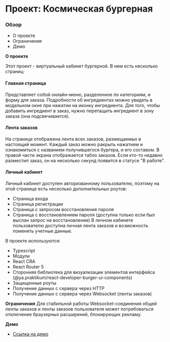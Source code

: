 # Проект: Космическая бургерная

### Обзор
* О проекте
* Ограничения
* Демо

**О проекте**

Этот проект - виртуальный кабинет бургерной.
В нем есть несколько страниц:
#### Главная страница
Представляет собой онлайн-меню, разделенное по категориям, и форму для заказа. Подробности об ингредиентах можно увидеть в модальном окне при нажатии на иконку ингредиента. Для того, чтобы добавить ингредиент в заказ, нужно перетащить ингредиент в зону заказа (она подсвечивается).
#### Лента заказов
На странице отображена лента всех заказов, размещаемых в настоящий момент. Каждый заказ можно ракрыть нажатием и ознакомиться с названием получившегося бургера, и его составом. В правой части экрана отображается табло заказов. Если кто-то недавно разместил заказ, он на несколько секунд появится в статусе "В работе".
#### Личный кабинет
Личный кабинет доступен авторизванному пользователю, поэтому на этой странице есть несколько дополнительных роутов: 
- Страница входа
- Страница регистрации
- Страница с запросом восстановления пароля
- Страница с восстановлением пароля (доступна только если был выслан запрос на восстановление)
В личном кабинете пользователю доступна личная лента заказов и возможность поменять учетные данные.

В проекте используются:
- Typescript
- Модули
- React CRA
- React Router 5
- Сторонняя библиотека для визуализации элементов интерфейса (@ya.praktikum/react-developer-burger-ui-components)
- Защищенные роуты
- Получение данных с сервера через HTTP
- Получение данных с сервера через Websocket (ленты заказов)

**Ограничения**
Для стабильной работы Websocket-соединения общей ленты заказов и ленты заказов пользователя может потребоваться отключение браузерных расширений, блокирующих рекламу.

**Демо**

* [Ссылка на демо](https://stellar-burger-tau.vercel.app/)



